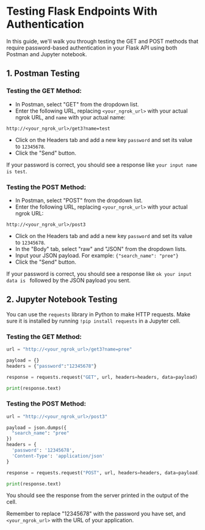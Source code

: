 # Testing Flask Endpoints With Authentication

In this guide, we'll walk you through testing the GET and POST methods that require password-based authentication in your Flask API using both Postman and Jupyter notebook.

## 1. **Postman Testing**

### **Testing the GET Method:**

- In Postman, select "GET" from the dropdown list.
- Enter the following URL, replacing `<your_ngrok_url>` with your actual ngrok URL, and `name` with your actual name:

```
http://<your_ngrok_url>/get3?name=test
```
- Click on the Headers tab and add a new key `password` and set its value to `12345678`.
- Click the "Send" button.

If your password is correct, you should see a response like `your input name is test`.

### **Testing the POST Method:**

- In Postman, select "POST" from the dropdown list.
- Enter the following URL, replacing `<your_ngrok_url>` with your actual ngrok URL:

```
http://<your_ngrok_url>/post3
```
- Click on the Headers tab and add a new key `password` and set its value to `12345678`.
- In the "Body" tab, select "raw" and "JSON" from the dropdown lists.
- Input your JSON payload. For example: `{"search_name": "pree"}`
- Click the "Send" button.

If your password is correct, you should see a response like `ok your input data is ` followed by the JSON payload you sent.

## 2. **Jupyter Notebook Testing**

You can use the `requests` library in Python to make HTTP requests. Make sure it is installed by running `!pip install requests` in a Jupyter cell.

### **Testing the GET Method:**

```python
url = "http://<your_ngrok_url>/get3?name=pree"

payload = {}
headers = {"password":"12345678"}

response = requests.request("GET", url, headers=headers, data=payload)

print(response.text)
```

### **Testing the POST Method:**

```python
url = "http://<your_ngrok_url>/post3"

payload = json.dumps({
  "search_name": "pree"
})
headers = {
  'password': '12345678',
  'Content-Type': 'application/json'
}

response = requests.request("POST", url, headers=headers, data=payload)

print(response.text)
```

You should see the response from the server printed in the output of the cell.

Remember to replace "12345678" with the password you have set, and `<your_ngrok_url>` with the URL of your application.